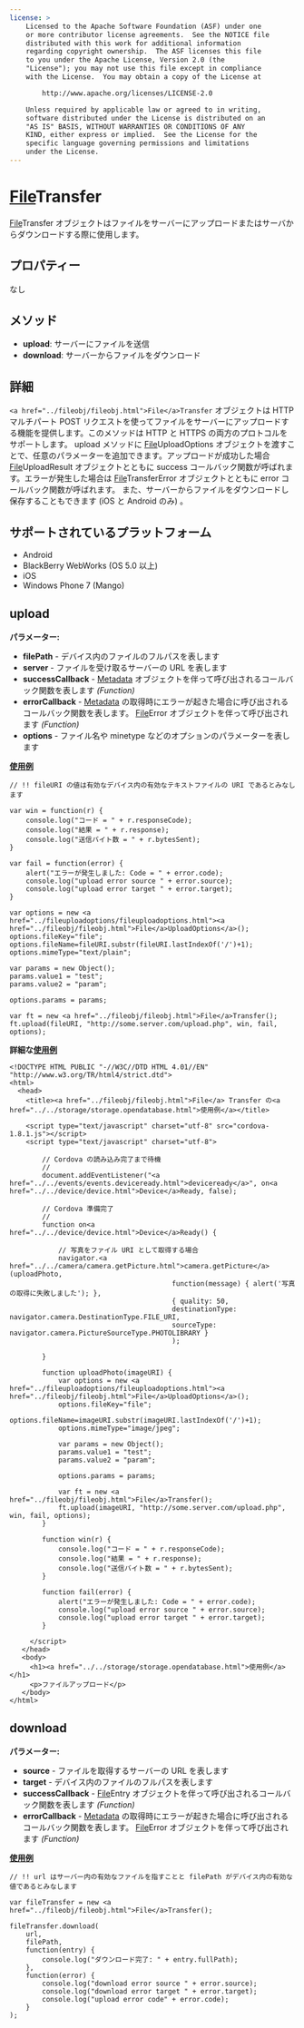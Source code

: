 ```yaml
---
license: >
    Licensed to the Apache Software Foundation (ASF) under one
    or more contributor license agreements.  See the NOTICE file
    distributed with this work for additional information
    regarding copyright ownership.  The ASF licenses this file
    to you under the Apache License, Version 2.0 (the
    "License"); you may not use this file except in compliance
    with the License.  You may obtain a copy of the License at

        http://www.apache.org/licenses/LICENSE-2.0

    Unless required by applicable law or agreed to in writing,
    software distributed under the License is distributed on an
    "AS IS" BASIS, WITHOUT WARRANTIES OR CONDITIONS OF ANY
    KIND, either express or implied.  See the License for the
    specific language governing permissions and limitations
    under the License.
---
```


<a href="../fileobj/fileobj.html">File</a>Transfer
==========

<a href="../fileobj/fileobj.html">File</a>Transfer オブジェクトはファイルをサーバーにアップロードまたはサーバからダウンロードする際に使用します。

プロパティー
----------

なし

メソッド
-------

- __upload__: サーバーにファイルを送信
- __download__: サーバーからファイルをダウンロード

詳細
-------

`<a href="../fileobj/fileobj.html">File</a>Transfer` オブジェクトは HTTP マルチパート POST リクエストを使ってファイルをサーバーにアップロードする機能を提供します。このメソッドは HTTP と HTTPS の両方のプロトコルをサポートします。 upload メソッドに <a href="../fileuploadoptions/fileuploadoptions.html"><a href="../fileobj/fileobj.html">File</a>UploadOptions</a> オブジェクトを渡すことで、任意のパラメーターを追加できます。アップロードが成功した場合 <a href="../fileuploadresult/fileuploadresult.html"><a href="../fileobj/fileobj.html">File</a>UploadResult</a> オブジェクトとともに success コールバック関数が呼ばれます。エラーが発生した場合は <a href="../filetransfererror/filetransfererror.html"><a href="../fileobj/fileobj.html">File</a>TransferError</a> オブジェクトとともに error コールバック関数が呼ばれます。
また、サーバーからファイルをダウンロードし保存することもできます (iOS と Android のみ) 。

サポートされているプラットフォーム
-------------------

- Android
- BlackBerry WebWorks (OS 5.0 以上)
- iOS
- Windows Phone 7 (Mango)

upload
--------------

__パラメーター:__

- __filePath__ - デバイス内のファイルのフルパスを表します
- __server__ - ファイルを受け取るサーバーの URL を表します
- __successCallback__ - <a href="../metadata/metadata.html">Metadata</a> オブジェクトを伴って呼び出されるコールバック関数を表します _(Function)_
- __errorCallback__ - <a href="../metadata/metadata.html">Metadata</a> の取得時にエラーが起きた場合に呼び出されるコールバック関数を表します。 <a href="../fileerror/fileerror.html"><a href="../fileobj/fileobj.html">File</a>Error</a> オブジェクトを伴って呼び出されます _(Function)_
- __options__ - ファイル名や minetype などのオプションのパラメーターを表します

__<a href="../../storage/storage.opendatabase.html">使用例</a>__

    // !! fileURI の値は有効なデバイス内の有効なテキストファイルの URI であるとみなします

    var win = function(r) {
        console.log("コード = " + r.responseCode);
        console.log("結果 = " + r.response);
        console.log("送信バイト数 = " + r.bytesSent);
    }

    var fail = function(error) {
        alert("エラーが発生しました: Code = " + error.code);
        console.log("upload error source " + error.source);
        console.log("upload error target " + error.target);
    }

    var options = new <a href="../fileuploadoptions/fileuploadoptions.html"><a href="../fileobj/fileobj.html">File</a>UploadOptions</a>();
    options.fileKey="file";
    options.fileName=fileURI.substr(fileURI.lastIndexOf('/')+1);
    options.mimeType="text/plain";

    var params = new Object();
    params.value1 = "test";
    params.value2 = "param";

    options.params = params;

    var ft = new <a href="../fileobj/fileobj.html">File</a>Transfer();
    ft.upload(fileURI, "http://some.server.com/upload.php", win, fail, options);

__詳細な<a href="../../storage/storage.opendatabase.html">使用例</a>__

    <!DOCTYPE HTML PUBLIC "-//W3C//DTD HTML 4.01//EN" "http://www.w3.org/TR/html4/strict.dtd">
    <html>
      <head>
        <title><a href="../fileobj/fileobj.html">File</a> Transfer の<a href="../../storage/storage.opendatabase.html">使用例</a></title>

        <script type="text/javascript" charset="utf-8" src="cordova-1.8.1.js"></script>
        <script type="text/javascript" charset="utf-8">

            // Cordova の読み込み完了まで待機
            //
            document.addEventListener("<a href="../../events/events.deviceready.html">deviceready</a>", on<a href="../../device/device.html">Device</a>Ready, false);

            // Cordova 準備完了
            //
            function on<a href="../../device/device.html">Device</a>Ready() {

                // 写真をファイル URI として取得する場合
                navigator.<a href="../../camera/camera.getPicture.html">camera.getPicture</a>(uploadPhoto,
                                            function(message) { alert('写真の取得に失敗しました'); },
                                            { quality: 50,
                                            destinationType: navigator.camera.DestinationType.FILE_URI,
                                            sourceType: navigator.camera.PictureSourceType.PHOTOLIBRARY }
                                            );

            }

            function uploadPhoto(imageURI) {
                var options = new <a href="../fileuploadoptions/fileuploadoptions.html"><a href="../fileobj/fileobj.html">File</a>UploadOptions</a>();
                options.fileKey="file";
                options.fileName=imageURI.substr(imageURI.lastIndexOf('/')+1);
                options.mimeType="image/jpeg";

                var params = new Object();
                params.value1 = "test";
                params.value2 = "param";

                options.params = params;

                var ft = new <a href="../fileobj/fileobj.html">File</a>Transfer();
                ft.upload(imageURI, "http://some.server.com/upload.php", win, fail, options);
            }

            function win(r) {
                console.log("コード = " + r.responseCode);
                console.log("結果 = " + r.response);
                console.log("送信バイト数 = " + r.bytesSent);
            }

            function fail(error) {
                alert("エラーが発生しました: Code = " + error.code);
                console.log("upload error source " + error.source);
                console.log("upload error target " + error.target);
            }

         </script>
       </head>
       <body>
         <h1><a href="../../storage/storage.opendatabase.html">使用例</a></h1>
         <p>ファイルアップロード</p>
       </body>
    </html>

download
--------------

__パラメーター:__

- __source__ - ファイルを取得するサーバーの URL を表します
- __target__ - デバイス内のファイルのフルパスを表します
- __successCallback__ - <a href="../fileentry/fileentry.html"><a href="../fileobj/fileobj.html">File</a>Entry</a> オブジェクトを伴って呼び出されるコールバック関数を表します _(Function)_
- __errorCallback__ - <a href="../metadata/metadata.html">Metadata</a> の取得時にエラーが起きた場合に呼び出されるコールバック関数を表します。 <a href="../fileerror/fileerror.html"><a href="../fileobj/fileobj.html">File</a>Error</a> オブジェクトを伴って呼び出されます _(Function)_

__<a href="../../storage/storage.opendatabase.html">使用例</a>__

    // !! url はサーバー内の有効なファイルを指すことと filePath がデバイス内の有効な値であるとみなします

    var fileTransfer = new <a href="../fileobj/fileobj.html">File</a>Transfer();

    fileTransfer.download(
        url,
        filePath,
        function(entry) {
            console.log("ダウンロード完了: " + entry.fullPath);
        },
        function(error) {
            console.log("download error source " + error.source);
            console.log("download error target " + error.target);
            console.log("upload error code" + error.code);
        }
    );
